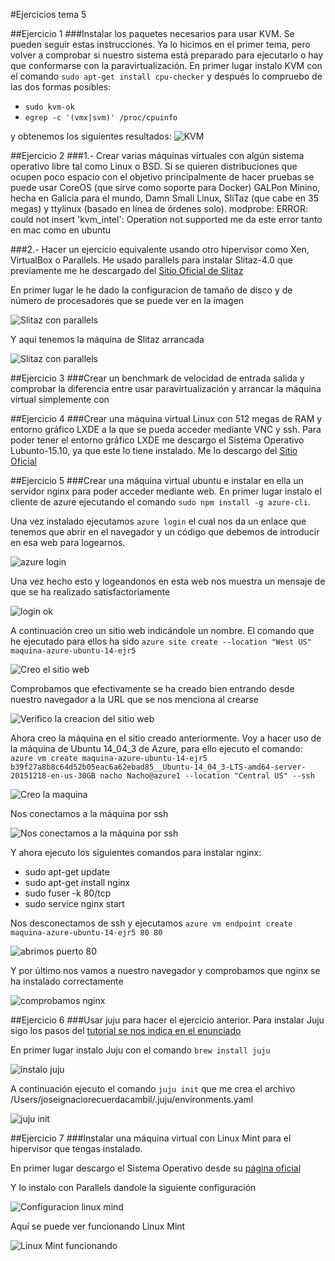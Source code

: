 #Ejercicios tema 5


##Ejercicio 1
###Instalar los paquetes necesarios para usar KVM. Se pueden seguir estas instrucciones. Ya lo hicimos en el primer tema, pero volver a comprobar si nuestro sistema está preparado para ejecutarlo o hay que conformarse con la paravirtualización.
En primer lugar instalo KVM con el comando `sudo apt-get install cpu-checker` y después lo compruebo de las dos formas posibles:

* `sudo kvm-ok`
* `egrep -c '(vmx|svm)' /proc/cpuinfo`

y obtenemos los siguientes resultados:
![KVM](https://www.dropbox.com/s/l86jzei9qx7k9zk/ejr1.1.png?dl=1)



##Ejercicio 2
###1.- Crear varias máquinas virtuales con algún sistema operativo libre tal como Linux o BSD. Si se quieren distribuciones que ocupen poco espacio con el objetivo principalmente de hacer pruebas se puede usar CoreOS (que sirve como soporte para Docker) GALPon Minino, hecha en Galicia para el mundo, Damn Small Linux, SliTaz (que cabe en 35 megas) y ttylinux (basado en línea de órdenes solo).
modprobe: ERROR: could not insert 'kvm_intel': Operation not supported
me da este error tanto en mac como en ubuntu

###2.- Hacer un ejercicio equivalente usando otro hipervisor como Xen, VirtualBox o Parallels.
He usado parallels para instalar Slitaz-4.0 que previamente me he descargado del [Sitio Oficial de Slitaz](http://www.slitaz.org/en/)

En primer lugar le he dado la configuracion de tamaño de disco y de número de procesadores que se puede ver en la imagen

![Slitaz con parallels](https://www.dropbox.com/s/ur8u2p2d91cv8hc/ejr2.2.1.png?dl=1)

Y aqui tenemos la máquina de Slitaz arrancada

![Slitaz con parallels](https://www.dropbox.com/s/deslflk6f4ntwht/ejr2.2.2.png?dl=1)



##Ejercicio 3
###Crear un benchmark de velocidad de entrada salida y comprobar la diferencia entre usar paravirtualización y arrancar la máquina virtual simplemente con



##Ejercicio 4
###Crear una máquina virtual Linux con 512 megas de RAM y entorno gráfico LXDE a la que se pueda acceder mediante VNC y ssh.
Para poder tener el entorno gráfico LXDE me descargo el Sistema Operativo Lubunto-15.10, ya que este lo tiene instalado. Me lo descargo del [Sitio Oficial](https://help.ubuntu.com/community/Lubuntu/GetLubuntu)


##Ejercicio 5
###Crear una máquina virtual ubuntu e instalar en ella un servidor nginx para poder acceder mediante web.
En primer lugar instalo el cliente de azure ejecutando el comando `sudo npm install -g azure-cli`.

Una vez instalado ejecutamos `azure login` el cual nos da un enlace que tenemos que abrir en el navegador y un código que debemos de introducir en esa web para logearnos.

![azure login](https://www.dropbox.com/s/m69zvdm6l86wjoh/ejr5.1.png?dl=1)

Una vez hecho esto y logeandonos en esta web nos muestra un mensaje de que se ha realizado satisfactoriamente

![login ok](https://www.dropbox.com/s/91evbzgzmavzyzr/ejr5.2.png?dl=1)

A continuación creo un sitio web indicándole un nombre. El comando que he ejecutado para ellos ha sido `azure site create --location "West US" maquina-azure-ubuntu-14-ejr5`

![Creo el sitio web](https://www.dropbox.com/s/qc7i56gqzg6bt0t/ejr5.3.png?dl=1)

Comprobamos que efectivamente se ha creado bien entrando desde nuestro navegador a la URL que se nos menciona al crearse

![Verifico la creacion del sitio web](https://www.dropbox.com/s/t1odlaoiufhkrfo/ejr5.4.png?dl=1)

Ahora creo la máquina en el sitio creado anteriormente. Voy a hacer uso de la máquina de Ubuntu 14_04_3 de Azure, para ello ejecuto el comando: `azure vm create maquina-azure-ubuntu-14-ejr5 b39f27a8b8c64d52b05eac6a62ebad85__Ubuntu-14_04_3-LTS-amd64-server-20151218-en-us-30GB nacho Nacho@azure1 --location "Central US" --ssh`

![Creo la maquina](https://www.dropbox.com/s/y4g9v9uuhzs6d6n/ejr5.5.png?dl=1)

Nos conectamos a la máquina por ssh 

![Nos conectamos a la máquina por ssh](https://www.dropbox.com/s/iou8pmalfn3ftsi/ejr5.6.png?dl=1)

Y ahora ejecuto los siguientes comandos para instalar nginx:

* sudo apt-get update
* sudo apt-get install nginx
* sudo fuser -k 80/tcp
* sudo service nginx start

Nos desconectamos de ssh y ejecutamos `azure vm endpoint create maquina-azure-ubuntu-14-ejr5 80 80`

![abrimos puerto 80](https://www.dropbox.com/s/57l2nn53o020u18/ejr5.7.png?dl=1)

Y por último nos vamos a nuestro navegador y comprobamos que nginx se ha instalado correctamente

![comprobamos nginx](https://www.dropbox.com/s/we3wlcpfyp0fzwk/ejr5.8.png?dl=1)

##Ejercicio 6
###Usar juju para hacer el ejercicio anterior.
Para instalar Juju sigo los pasos del [tutorial se nos indica en el enunciado](https://jujucharms.com/docs/stable/getting-started) 

En primer lugar instalo Juju con el comando `brew install juju`

![instalo juju](https://www.dropbox.com/s/5g7359jukuc10nh/ejr6.1.png?dl=1)

A continuación ejecuto el comando `juju init` que me crea el archivo /Users/joseignaciorecuerdacambil/.juju/environments.yaml

![juju init](https://www.dropbox.com/s/kmg3lj7t3inlkmi/ejr6.2.png?dl=1)


##Ejercicio 7
###Instalar una máquina virtual con Linux Mint para el hipervisor que tengas instalado.

En primer lugar descargo el Sistema Operativo desde su [página oficial](http://www.linuxmint.com)

Y lo instalo con Parallels dandole la siguiente configuración

![Configuracion linux mind](https://www.dropbox.com/s/uiopkryylmbiowq/ejr7.1.png?dl=1)

Aquí se puede ver funcionando Linux Mint

![Linux Mint funcionando](https://www.dropbox.com/s/ofqht33aarpgrh8/ejr7.2.png?dl=1)

